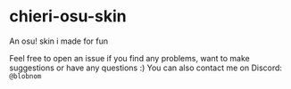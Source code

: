 # chieri-osu-skin
An osu! skin i made for fun

Feel free to open an issue if you find any problems, want to make suggestions or have any questions :)
You can also contact me on Discord: `@blobnom`
